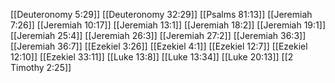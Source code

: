 [[Deuteronomy 5:29]]
[[Deuteronomy 32:29]]
[[Psalms 81:13]]
[[Jeremiah 7:26]]
[[Jeremiah 10:17]]
[[Jeremiah 13:1]]
[[Jeremiah 18:2]]
[[Jeremiah 19:1]]
[[Jeremiah 25:4]]
[[Jeremiah 26:3]]
[[Jeremiah 27:2]]
[[Jeremiah 36:3]]
[[Jeremiah 36:7]]
[[Ezekiel 3:26]]
[[Ezekiel 4:1]]
[[Ezekiel 12:7]]
[[Ezekiel 12:10]]
[[Ezekiel 33:11]]
[[Luke 13:8]]
[[Luke 13:34]]
[[Luke 20:13]]
[[2 Timothy 2:25]]
